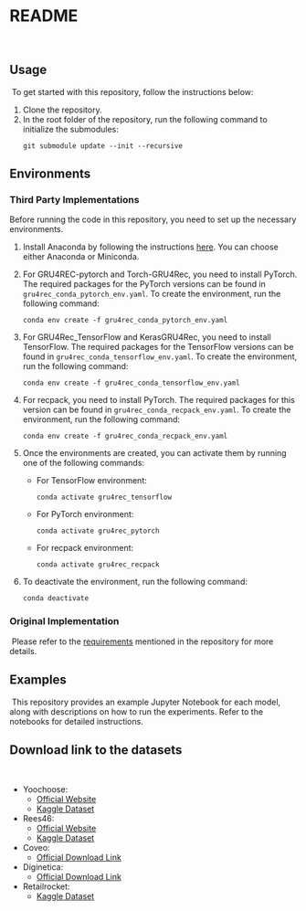 # README
​
## Usage
​
To get started with this repository, follow the instructions below:
​
1. Clone the repository.
​
2. In the root folder of the repository, run the following command to initialize the submodules:
    ```shell
    git submodule update --init --recursive
    ```

## Environments

### Third Party Implementations

Before running the code in this repository, you need to set up the necessary environments.

1. Install Anaconda by following the instructions [here](https://conda.io/projects/conda/en/latest/user-guide/install/index.html#regular-installation). You can choose either Anaconda or Miniconda.

2. For GRU4REC-pytorch and Torch-GRU4Rec, you need to install PyTorch. The required packages for the PyTorch versions can be found in `gru4rec_conda_pytorch_env.yaml`. To create the environment, run the following command:
    ```shell
    conda env create -f gru4rec_conda_pytorch_env.yaml
    ```
3. For GRU4Rec_TensorFlow and KerasGRU4Rec, you need to install TensorFlow. The required packages for the TensorFlow versions can be found in `gru4rec_conda_tensorflow_env.yaml`. To create the environment, run the following command:
    ```shell
    conda env create -f gru4rec_conda_tensorflow_env.yaml
    ```
4. For recpack, you need to install PyTorch. The required packages for this version can be found in `gru4rec_conda_recpack_env.yaml`. To create the environment, run the following command:
    ```shell
    conda env create -f gru4rec_conda_recpack_env.yaml
    ```
5. Once the environments are created, you can activate them by running one of the following commands:
    - For TensorFlow environment:
        ```shell
        conda activate gru4rec_tensorflow
        ```
    - For PyTorch environment:
        ```shell
        conda activate gru4rec_pytorch
        ```
    - For recpack environment:
        ```shell
        conda activate gru4rec_recpack
        ```
6. To deactivate the environment, run the following command:
    ```shell
    conda deactivate
    ```

### Original Implementation
​
Please refer to the [requirements](https://github.com/hidasib/GRU4Rec/blob/87971fe397c4b44e6c7c2c0c7333cbe6e08a545d/README.md#requirements) mentioned in the repository for more details.
​
## Examples
​
This repository provides an example Jupyter Notebook for each model, along with descriptions on how to run the experiments. Refer to the notebooks for detailed instructions.
​
## Download link to the datasets
​
- Yoochoose:
    - [Official Website](https://2015.recsyschallenge.com/)
    - [Kaggle Dataset](https://www.kaggle.com/datasets/chadgostopp/recsys-challenge-2015)
​
- Rees46:
    - [Official Website](https://rees46.com/en/open-cdp)
    - [Kaggle Dataset](https://www.kaggle.com/datasets/mkechinov/ecommerce-behavior-data-from-multi-category-store)
​
- Coveo:
    - [Official Download Link](https://www.coveo.com/en/ailabs/shopper-intent-prediction-from-clickstream-e-commerce-data-with-minimal-browsing-information)
​
- Diginetica:
    - [Official Download Link](https://competitions.codalab.org/competitions/11161#learn_the_details-data2)
​
- Retailrocket:
    - [Kaggle Dataset](https://www.kaggle.com/datasets/retailrocket/ecommerce-dataset)